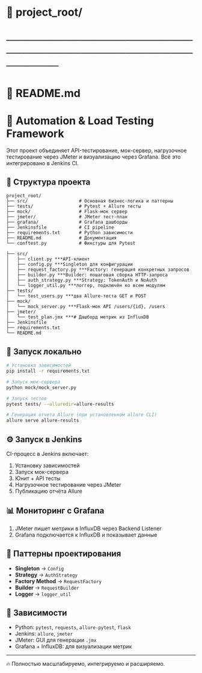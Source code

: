 # 📁 project_root/

# ─────────────────────────────────────────────────────────
# 📄 README.md

# 🔧 Automation & Load Testing Framework

Этот проект объединяет API-тестирование, мок-сервер, нагрузочное тестирование через JMeter и визуализацию через Grafana. Всё это интегрировано в Jenkins CI.

## 📁 Структура проекта
```
project_root/
├── src/                   # Основная бизнес-логика и паттерны
├── tests/                 # Pytest + Allure тесты
├── mock/                  # Flask-мок сервер
├── jmeter/                # JMeter тест-план
├── grafana/               # Grafana дашборды
├── Jenkinsfile            # CI pipeline
├── requirements.txt       # Python зависимости
├── README.md              # Документация
└── conftest.py            # Фикстуры для Pytest
```
```project_root/
├── src/
│   ├── client.py ***API-клиент
│   ├── config.py ***Singleton для конфигурации
│   ├── request_factory.py ***Factory: генерация конкретных запросов
│   ├── builder.py ***Builder: пошаговая сборка HTTP-запроса
│   ├── auth_strategy.py ***Strategy: TokenAuth и NoAuth
│   └── logger_util.py ***логгер, подключён ко всем модулям
├── tests/
│   └── test_users.py ***два Allure-теста GET и POST
├── mock/
│   └── mock_server.py ***Flask-мок API /users/{id}, /users
├── jmeter/
│   └── test_plan.jmx ***# Дашборд метрик из InfluxDB
├── Jenkinsfile
├── requirements.txt
└── README.md
```

## 🚀 Запуск локально
```bash
# Установка зависимостей
pip install -r requirements.txt

# Запуск мок-сервера
python mock/mock_server.py

# Запуск тестов
pytest tests/ --alluredir=allure-results

# Генерация отчета Allure (при установленном allure CLI)
allure serve allure-results
```

## ⚙️ Запуск в Jenkins
CI-процесс в Jenkins включает:
1. Установку зависимостей
2. Запуск мок-сервера
3. Юнит + API тесты
4. Нагрузочное тестирование через JMeter
5. Публикацию отчёта Allure

## 📊 Мониторинг с Grafana
1. JMeter пишет метрики в InfluxDB через Backend Listener
2. Grafana подключается к InfluxDB и показывает данные

## 🧱 Паттерны проектирования
- **Singleton** → `Config`
- **Strategy** → `AuthStrategy`
- **Factory Method** → `RequestFactory`
- **Builder** → `RequestBuilder`
- **Logger** → `logger_util`

## 📎 Зависимости
- Python: `pytest`, `requests`, `allure-pytest`, `flask`
- Jenkins: `allure`, `jmeter`
- JMeter: GUI для генерации `.jmx`
- Grafana + InfluxDB: для визуализации метрик

---

🔥 Полностью масштабируемо, интегрируемо и расширяемо.
